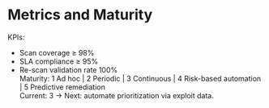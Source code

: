 # Metrics and Maturity
KPIs:
- Scan coverage ≥ 98%  
- SLA compliance ≥ 95%  
- Re-scan validation rate 100%  
Maturity:
1 Ad hoc | 2 Periodic | 3 Continuous | 4 Risk-based automation | 5 Predictive remediation  
Current: 3 → Next: automate prioritization via exploit data.
